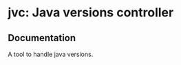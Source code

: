 # jvc: Java versions controller
## Documentation

A tool to handle java versions.


<!-- Badges -->

